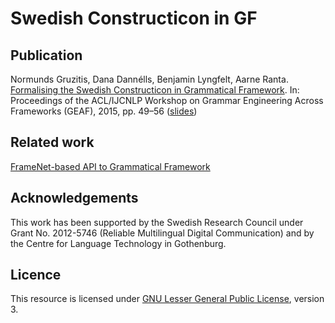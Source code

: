 Swedish Constructicon in GF
===========================

Publication
-----------

Normunds Gruzitis, Dana Dannélls, Benjamin Lyngfelt, Aarne Ranta. [Formalising the Swedish Constructicon in Grammatical Framework](http://www.aclweb.org/anthology/W/W15/W15-3307.pdf). In: Proceedings of the ACL/IJCNLP Workshop on Grammar Engineering Across Frameworks (GEAF), 2015, pp. 49–56 ([slides](http://www.slideshare.net/normundsg/formalising-the-swedish-constructicon-in-grammatical-framework))

Related work
------------

[FrameNet-based API to Grammatical Framework](https://github.com/GrammaticalFramework/gf-contrib/tree/master/framenet)

Acknowledgements
----------------

This work has been supported by the Swedish Research Council under Grant No. 2012-5746 (Reliable Multilingual Digital Communication) and by the Centre for Language Technology in Gothenburg.

Licence
-------

This resource is licensed under [GNU Lesser General Public License](https://www.gnu.org/licenses/lgpl.html), version 3.
